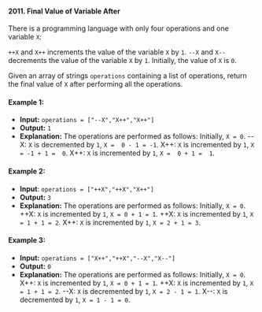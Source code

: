 #### 2011. Final Value of Variable After 
There is a programming language with only four operations and one variable `X`:

`++X` and `X++` increments the value of the variable `X` by `1`.
`--X` and `X--` decrements the value of the variable `X` by `1`.
Initially, the value of `X` is `0`.

Given an array of strings `operations` containing a list of operations, return the final value of `X` after performing all the operations.

#### Example 1:
- **Input:** `operations = ["--X","X++","X++"]`
- **Output:** `1`
- **Explanation:** 
The operations are performed as follows:
Initially, `X = 0`.
--X: `X` is decremented by `1`, `X =  0 - 1 = -1`.
X++: `X` is incremented by `1`, `X = -1 + 1 =  0`.
X++: `X` is incremented by `1`, `X =  0 + 1 =  1`.

#### Example 2:
- **Input**: `operations = ["++X","++X","X++"]`
- **Output:** `3`
- **Explanation:** 
The operations are performed as follows:
Initially, `X = 0`.
++X: `X` is incremented by `1`, `X = 0 + 1 = 1`.
++X: `X` is incremented by `1`, `X = 1 + 1 = 2`.
X++: `X` is incremented by `1`, `X = 2 + 1 = 3`.

#### Example 3:

- **Input:** `operations = ["X++","++X","--X","X--"]`
- **Output:** `0`
- **Explanation:** 
The operations are performed as follows:
Initially, `X = 0`.
X++: `X` is incremented by `1`, `X = 0 + 1 = 1`.
++X: `X` is incremented by `1`, `X = 1 + 1 = 2`.
--X: `X` is decremented by `1`, `X = 2 - 1 = 1`.
X--: `X` is decremented by `1`, `X = 1 - 1 = 0`.